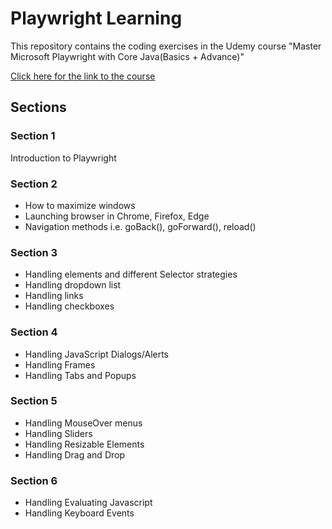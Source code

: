 # Playwright Learning 

This repository contains the coding exercises in the Udemy course "Master Microsoft Playwright with Core Java(Basics + Advance)"

[Click here for the link to the course](https://www.udemy.com/course/playwright-java-tutorial/)

## Sections

### Section 1
Introduction to Playwright

### Section 2
- How to maximize windows
- Launching browser in Chrome, Firefox, Edge
- Navigation methods i.e. goBack(), goForward(), reload()

### Section 3
- Handling elements and different Selector strategies
- Handling dropdown list
- Handling links
- Handling checkboxes

### Section 4
- Handling JavaScript Dialogs/Alerts
- Handling Frames
- Handling Tabs and Popups

### Section 5
- Handling MouseOver menus
- Handling Sliders
- Handling Resizable Elements
- Handling Drag and Drop

### Section 6
- Handling Evaluating Javascript
- Handling Keyboard Events